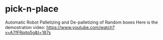 # pick-n-place
Automatic Robot Palletizing and De-palletizing of Random boxes
Here is the demostration video: https://www.youtube.com/watch?v=A7fFRpitq5g&t=187s
